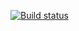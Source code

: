 [![Build status](https://ci.appveyor.com/api/projects/status/o1k9rghjovo4d355?svg=true)](https://ci.appveyor.com/project/lyopic/card-order-tests)
